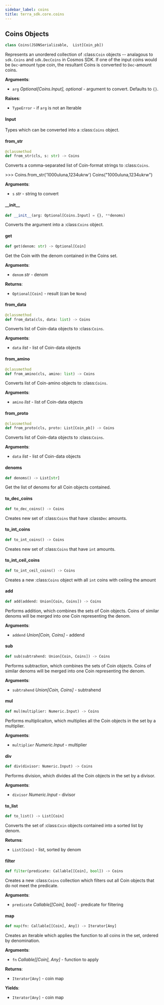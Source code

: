 ```yaml
---
sidebar_label: coins
title: terra_sdk.core.coins
---
```


## Coins Objects

```python
class Coins(JSONSerializable,  List[Coin_pb])
```

Represents an unordered collection of :class:`Coin` objects
-- analagous to ``sdk.Coins`` and ``sdk.DecCoins`` in Cosmos SDK. If one of the
input coins would be ``Dec``-amount type coin, the resultant Coins is converted to
``Dec``-amount coins.

**Arguments**:

- `arg` _Optional[Coins.Input], optional_ - argument to convert. Defaults to ``{}``.
  

**Raises**:

- `TypeError` - if ``arg`` is not an Iterable

#### Input

Types which can be converted into a :class:`Coins` object.

#### from\_str

```python
@classmethod
def from_str(cls, s: str) -> Coins
```

Converts a comma-separated list of Coin-format strings to :class:`Coins`.

&gt;&gt;&gt; Coins.from_str(&#x27;1000uluna,1234ukrw&#x27;)
Coins(&quot;1000uluna,1234ukrw&quot;)

**Arguments**:

- `s` _str_ - string to convert

#### \_\_init\_\_

```python
def __init__(arg: Optional[Coins.Input] = {}, **denoms)
```

Converts the argument into a :class:`Coins` object.

#### get

```python
def get(denom: str) -> Optional[Coin]
```

Get the Coin with the denom contained in the Coins set.

**Arguments**:

- `denom` _str_ - denom
  

**Returns**:

- `Optional[Coin]` - result (can be ``None``)

#### from\_data

```python
@classmethod
def from_data(cls, data: list) -> Coins
```

Converts list of Coin-data objects to :class:`Coins`.

**Arguments**:

- `data` _list_ - list of Coin-data objects

#### from\_amino

```python
@classmethod
def from_amino(cls, amino: list) -> Coins
```

Converts list of Coin-amino objects to :class:`Coins`.

**Arguments**:

- `amino` _list_ - list of Coin-data objects

#### from\_proto

```python
@classmethod
def from_proto(cls, proto: List[Coin_pb]) -> Coins
```

Converts list of Coin-data objects to :class:`Coins`.

**Arguments**:

- `data` _list_ - list of Coin-data objects

#### denoms

```python
def denoms() -> List[str]
```

Get the list of denoms for all Coin objects contained.

#### to\_dec\_coins

```python
def to_dec_coins() -> Coins
```

Creates new set of :class:`Coins` that have :class`Dec` amounts.

#### to\_int\_coins

```python
def to_int_coins() -> Coins
```

Creates new set of :class:`Coins` that have ``int`` amounts.

#### to\_int\_ceil\_coins

```python
def to_int_ceil_coins() -> Coins
```

Creates a new :class:`Coins` object with all ``int`` coins with ceiling the amount

#### add

```python
def add(addend: Union[Coin, Coins]) -> Coins
```

Performs addition, which combines the sets of Coin objects. Coins of similar denoms
will be merged into one Coin representing the denom.

**Arguments**:

- `addend` _Union[Coin, Coins]_ - addend

#### sub

```python
def sub(subtrahend: Union[Coin, Coins]) -> Coins
```

Performs subtraction, which combines the sets of Coin objects. Coins of similar denoms
will be merged into one Coin representing the denom.

**Arguments**:

- `subtrahend` _Union[Coin, Coins]_ - subtrahend

#### mul

```python
def mul(multiplier: Numeric.Input) -> Coins
```

Performs multiplicaiton, which multiplies all the Coin objects in the set by a
multiplier.

**Arguments**:

- `multiplier` _Numeric.Input_ - multiplier

#### div

```python
def div(divisor: Numeric.Input) -> Coins
```

Performs division, which divides all the Coin objects in the set by a divisor.

**Arguments**:

- `divisor` _Numeric.Input_ - divisor

#### to\_list

```python
def to_list() -> List[Coin]
```

Converts the set of :class:`Coin` objects contained into a sorted list by denom.

**Returns**:

- `List[Coin]` - list, sorted by denom

#### filter

```python
def filter(predicate: Callable[[Coin], bool]) -> Coins
```

Creates a new :class:`Coins` collection which filters out all Coin objects that
do not meet the predicate.

**Arguments**:

- `predicate` _Callable[[Coin], bool]_ - predicate for filtering

#### map

```python
def map(fn: Callable[[Coin], Any]) -> Iterator[Any]
```

Creates an iterable which applies the function to all coins in the set,
ordered by denomination.

**Arguments**:

- `fn` _Callable[[Coin], Any]_ - function to apply
  

**Returns**:

- `Iterator[Any]` - coin map
  

**Yields**:

- `Iterator[Any]` - coin map

